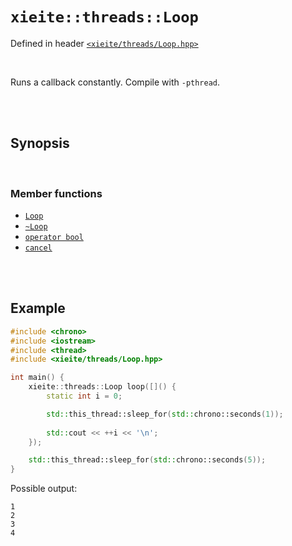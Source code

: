 # `xieite::threads::Loop`
Defined in header [`<xieite/threads/Loop.hpp>`](https://github.com/Eczbek/xieite/tree/main/include/threads/Loop.hpp)

<br/>

Runs a callback constantly. Compile with `-pthread`.

<br/><br/>

## Synopsis

<br/>

### Member functions
- [`Loop`](https://github.com/Eczbek/xieite/tree/main/docs/threads/Loop/constructor.md)
- [`~Loop`](https://github.com/Eczbek/xieite/tree/main/docs/threads/Loop/destructor.md)
- [`operator bool`](https://github.com/Eczbek/xieite/tree/main/docs/threads/Loop/operatorCast.md)
- [`cancel`](https://github.com/Eczbek/xieite/tree/main/docs/threads/Loop/cancel.md)

<br/><br/>

## Example
```cpp
#include <chrono>
#include <iostream>
#include <thread>
#include <xieite/threads/Loop.hpp>

int main() {
	xieite::threads::Loop loop([]() {
		static int i = 0;

		std::this_thread::sleep_for(std::chrono::seconds(1));
		
		std::cout << ++i << '\n';
	});

	std::this_thread::sleep_for(std::chrono::seconds(5));
}
```
Possible output:
```
1
2
3
4
```
